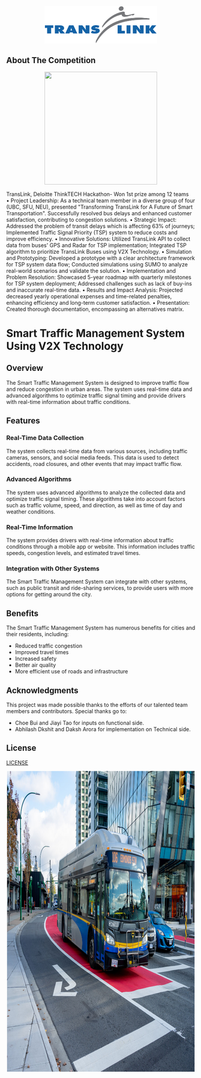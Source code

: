 <p align="center">
  <img width="300" height="100" src="TransLink_Intelligent_Transport_System/img/TransLink_(Vancouver)_Logo.png">
</p>


About The Competition
---------------------
<p align="center">
  <img width="300" height="300" src="TransLink_Intelligent_Transport_System/img/DSC02615.jpg">
</p>

TransLink, Deloitte ThinkTECH Hackathon- Won 1st prize among 12 teams		                           
•	Project Leadership: As a technical team member in a diverse group of four (UBC, SFU, NEU), presented "Transforming TransLink for A Future of Smart Transportation". Successfully resolved bus delays and enhanced customer satisfaction, contributing to congestion solutions. 
•	Strategic Impact: Addressed the problem of transit delays which is affecting 63% of journeys; Implemented Traffic Signal Priority (TSP) system to reduce costs and improve efficiency.
•	Innovative Solutions: Utilized TransLink API to collect data from buses' GPS and Radar for TSP implementation; Integrated TSP algorithm to prioritize TransLink Buses using V2X Technology.
•	Simulation and Prototyping: Developed a prototype with a clear architecture framework for TSP system data flow; Conducted simulations using SUMO to analyze real-world scenarios and validate the solution.
•	Implementation and Problem Resolution: Showcased 5-year roadmap with quarterly milestones for TSP system deployment; Addressed challenges such as lack of buy-ins and inaccurate real-time data.
•	Results and Impact Analysis: Projected decreased yearly operational expenses and time-related penalties, enhancing efficiency and long-term customer satisfaction.
•	Presentation: Created thorough documentation, encompassing an alternatives matrix.

Smart Traffic Management System Using V2X Technology
====================================================

Overview
--------

The Smart Traffic Management System is designed to improve traffic flow and reduce congestion in urban areas. The system uses real-time data and advanced algorithms to optimize traffic signal timing and provide drivers with real-time information about traffic conditions.

Features
--------

### Real-Time Data Collection

The system collects real-time data from various sources, including traffic cameras, sensors, and social media feeds. This data is used to detect accidents, road closures, and other events that may impact traffic flow.

### Advanced Algorithms

The system uses advanced algorithms to analyze the collected data and optimize traffic signal timing. These algorithms take into account factors such as traffic volume, speed, and direction, as well as time of day and weather conditions.

### Real-Time Information

The system provides drivers with real-time information about traffic conditions through a mobile app or website. This information includes traffic speeds, congestion levels, and estimated travel times.

### Integration with Other Systems

The Smart Traffic Management System can integrate with other systems, such as public transit and ride-sharing services, to provide users with more options for getting around the city.

Benefits
--------

The Smart Traffic Management System has numerous benefits for cities and their residents, including:

* Reduced traffic congestion
* Improved travel times
* Increased safety
* Better air quality
* More efficient use of roads and infrastructure


Acknowledgments
---------------

This project was made possible thanks to the efforts of our talented team members and contributors. Special thanks go to:

* Choe Bui and Jiayi Tao for inputs on functional side.
* Abhilash Dkshit and Daksh Arora for implementation on Technical side.


## License

[LICENSE](LICENSE)

<p align="center">
  <img width="500" height="800" src="TransLink_Intelligent_Transport_System/img/bus.jpg">
</p>
